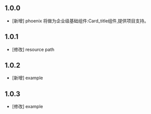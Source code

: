 <!--
 * @Author: lipeng 1162423147@qq.com
 * @Date: 2023-09-24 20:37:40
 * @LastEditors: lipeng 1162423147@qq.com
 * @LastEditTime: 2023-10-11 10:35:47
 * @FilePath: /phoenix_card_title/CHANGELOG.md
 * @Description: 这是默认设置,请设置`customMade`, 打开koroFileHeader查看配置 进行设置: https://github.com/OBKoro1/koro1FileHeader/wiki/%E9%85%8D%E7%BD%AE
-->
## 1.0.0

* [新增] phoenix 将做为企业级基础组件:Card_title组件,提供项目支持。

## 1.0.1

* [修改] resource path

## 1.0.2

* [新增] example

## 1.0.3

* [修改] example